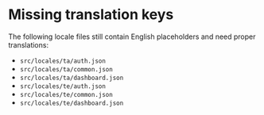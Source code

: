 # Missing translation keys

The following locale files still contain English placeholders and need proper translations:

- `src/locales/ta/auth.json`
- `src/locales/ta/common.json`
- `src/locales/ta/dashboard.json`
- `src/locales/te/auth.json`
- `src/locales/te/common.json`
- `src/locales/te/dashboard.json`

